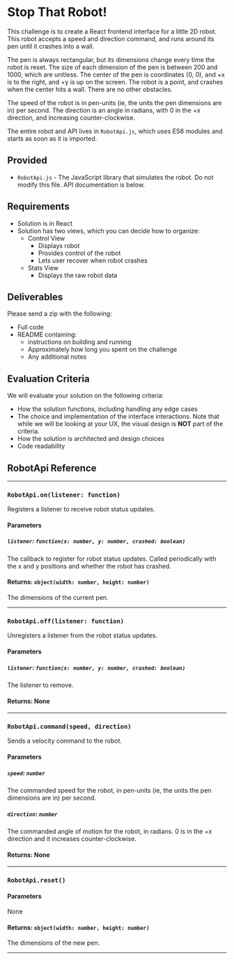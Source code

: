 # Stop That Robot!

This challenge is to create a React frontend interface for a little 2D robot. This robot accepts a speed and direction command, and runs around its pen until it crashes into a wall.

The pen is always rectangular, but its dimensions change every time the robot is reset. The size of each dimension of the pen is between 200 and 1000, which are unitless. The center of the pen is coordinates (0, 0), and +x is to the right, and +y is up on the screen. The robot is a point, and crashes when the center hits a wall. There are no other obstacles.

The speed of the robot is in pen-units (ie, the units the pen dimensions are in) per second. The direction is an angle in radians, with 0 in the +x direction, and increasing counter-clockwise.

The entire robot and API lives in `RobotApi.js`, which uses ES6 modules and starts as soon as it is imported.

## Provided

- `RobotApi.js` - The JavaScript library that simulates the robot. Do not modify this file. API documentation is below.

## Requirements

- Solution is in React
- Solution has two views, which you can decide how to organize:
  - Control View
    - Displays robot
    - Provides control of the robot
    - Lets user recover when robot crashes
  - Stats View
    - Displays the raw robot data

## Deliverables

Please send a zip with the following:

- Full code
- README containing:
  - instructions on building and running
  - Approximately how long you spent on the challenge
  - Any additional notes

## Evaluation Criteria

We will evaluate your solution on the following criteria:

- How the solution functions, including handling any edge cases
- The choice and implementation of the interface interactions. Note that while we will be looking at your UX, the visual design is **NOT** part of the criteria.
- How the solution is architected and design choices
- Code readability

## RobotApi Reference

---

### `RobotApi.on(listener: function)`

Registers a listener to receive robot status updates.

#### Parameters

##### `listener`: `function(x: number, y: number, crashed: boolean)`

The callback to register for robot status updates. Called periodically with the x and y positions and whether the robot has crashed.

#### Returns: `object(width: number, height: number)`

The dimensions of the current pen.

---

### `RobotApi.off(listener: function)`

Unregisters a listener from the robot status updates.

#### Parameters

##### `listener`: `function(x: number, y: number, crashed: boolean)`

The listener to remove.

#### Returns: None

---

### `RobotApi.command(speed, direction)`

Sends a velocity command to the robot.

#### Parameters

##### `speed`: `number`

The commanded speed for the robot, in pen-units (ie, the units the pen dimensions are in) per second.

##### `direction`: `number`

The commanded angle of motion for the robot, in radians. 0 is in the +x direction and it increases counter-clockwise.

#### Returns: None

---

### `RobotApi.reset()`

#### Parameters

None

#### Returns: `object(width: number, height: number)`

The dimensions of the new pen.

---
